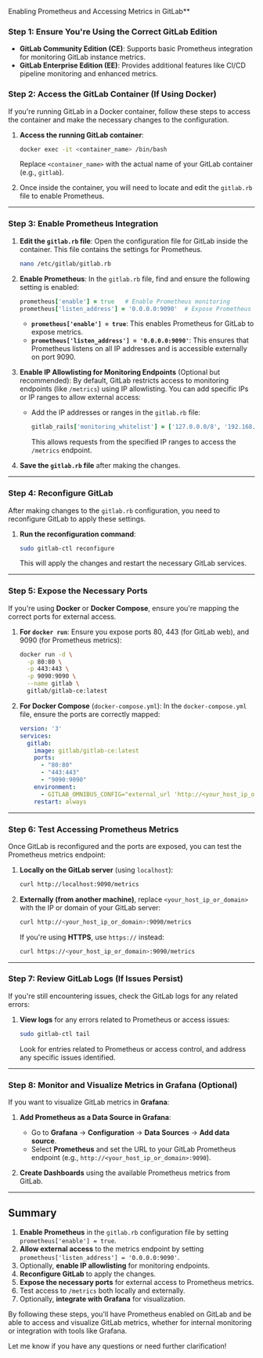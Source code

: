 Enabling Prometheus and Accessing Metrics in GitLab**

### **Step 1: Ensure You're Using the Correct GitLab Edition**
- **GitLab Community Edition (CE)**: Supports basic Prometheus integration for monitoring GitLab instance metrics.
- **GitLab Enterprise Edition (EE)**: Provides additional features like CI/CD pipeline monitoring and enhanced metrics.

### **Step 2: Access the GitLab Container (If Using Docker)**
If you're running GitLab in a Docker container, follow these steps to access the container and make the necessary changes to the configuration.

1. **Access the running GitLab container**:
   ```bash
   docker exec -it <container_name> /bin/bash
   ```

   Replace `<container_name>` with the actual name of your GitLab container (e.g., `gitlab`).

2. Once inside the container, you will need to locate and edit the `gitlab.rb` file to enable Prometheus.

---

### **Step 3: Enable Prometheus Integration**

1. **Edit the `gitlab.rb` file**:
   Open the configuration file for GitLab inside the container. This file contains the settings for Prometheus.

   ```bash
   nano /etc/gitlab/gitlab.rb
   ```

2. **Enable Prometheus**:
   In the `gitlab.rb` file, find and ensure the following setting is enabled:

   ```ruby
   prometheus['enable'] = true   # Enable Prometheus monitoring
   prometheus['listen_address'] = '0.0.0.0:9090'  # Expose Prometheus on port 9090
   ```

   - **`prometheus['enable'] = true`**: This enables Prometheus for GitLab to expose metrics.
   - **`prometheus['listen_address'] = '0.0.0.0:9090'`**: This ensures that Prometheus listens on all IP addresses and is accessible externally on port 9090.

3. **Enable IP Allowlisting for Monitoring Endpoints** (Optional but recommended):
   By default, GitLab restricts access to monitoring endpoints (like `/metrics`) using IP allowlisting. You can add specific IPs or IP ranges to allow external access:

   - Add the IP addresses or ranges in the `gitlab.rb` file:

     ```ruby
     gitlab_rails['monitoring_whitelist'] = ['127.0.0.0/8', '192.168.0.1']
     ```

     This allows requests from the specified IP ranges to access the `/metrics` endpoint.

4. **Save the `gitlab.rb` file** after making the changes.

---

### **Step 4: Reconfigure GitLab**

After making changes to the `gitlab.rb` configuration, you need to reconfigure GitLab to apply these settings.

1. **Run the reconfiguration command**:
   ```bash
   sudo gitlab-ctl reconfigure
   ```

   This will apply the changes and restart the necessary GitLab services.

---

### **Step 5: Expose the Necessary Ports**

If you're using **Docker** or **Docker Compose**, ensure you're mapping the correct ports for external access.

1. **For `docker run`**:
   Ensure you expose ports 80, 443 (for GitLab web), and 9090 (for Prometheus metrics):

   ```bash
   docker run -d \
     -p 80:80 \
     -p 443:443 \
     -p 9090:9090 \
     --name gitlab \
     gitlab/gitlab-ce:latest
   ```

2. **For Docker Compose** (`docker-compose.yml`):
   In the `docker-compose.yml` file, ensure the ports are correctly mapped:

   ```yaml
   version: '3'
   services:
     gitlab:
       image: gitlab/gitlab-ce:latest
       ports:
         - "80:80"
         - "443:443"
         - "9090:9090"
       environment:
         - GITLAB_OMNIBUS_CONFIG="external_url 'http://<your_host_ip_or_domain>'"
       restart: always
   ```

---

### **Step 6: Test Accessing Prometheus Metrics**

Once GitLab is reconfigured and the ports are exposed, you can test the Prometheus metrics endpoint:

1. **Locally on the GitLab server** (using `localhost`):
   ```bash
   curl http://localhost:9090/metrics
   ```

2. **Externally (from another machine)**, replace `<your_host_ip_or_domain>` with the IP or domain of your GitLab server:
   ```bash
   curl http://<your_host_ip_or_domain>:9090/metrics
   ```

   If you're using **HTTPS**, use `https://` instead:
   ```bash
   curl https://<your_host_ip_or_domain>:9090/metrics
   ```

---

### **Step 7: Review GitLab Logs (If Issues Persist)**

If you're still encountering issues, check the GitLab logs for any related errors:

1. **View logs** for any errors related to Prometheus or access issues:
   ```bash
   sudo gitlab-ctl tail
   ```

   Look for entries related to Prometheus or access control, and address any specific issues identified.

---

### **Step 8: Monitor and Visualize Metrics in Grafana** (Optional)

If you want to visualize GitLab metrics in **Grafana**:

1. **Add Prometheus as a Data Source in Grafana**:
   - Go to **Grafana** → **Configuration** → **Data Sources** → **Add data source**.
   - Select **Prometheus** and set the URL to your GitLab Prometheus endpoint (e.g., `http://<your_host_ip_or_domain>:9090`).

2. **Create Dashboards** using the available Prometheus metrics from GitLab.

---

## **Summary**

1. **Enable Prometheus** in the `gitlab.rb` configuration file by setting `prometheus['enable'] = true`.
2. **Allow external access** to the metrics endpoint by setting `prometheus['listen_address'] = '0.0.0.0:9090'`.
3. Optionally, **enable IP allowlisting** for monitoring endpoints.
4. **Reconfigure GitLab** to apply the changes.
5. **Expose the necessary ports** for external access to Prometheus metrics.
6. Test access to `/metrics` both locally and externally.
7. Optionally, **integrate with Grafana** for visualization.

By following these steps, you'll have Prometheus enabled on GitLab and be able to access and visualize GitLab metrics, whether for internal monitoring or integration with tools like Grafana.

Let me know if you have any questions or need further clarification!
